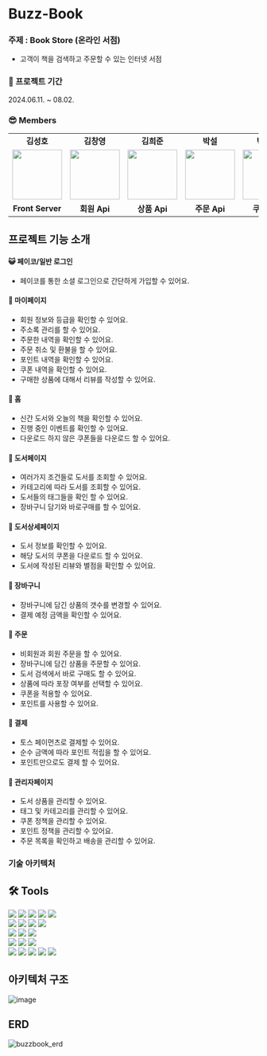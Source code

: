 # Buzz-Book

### 주제 : Book Store (온라인 서점)

- 고객이 책을 검색하고 주문할 수 있는 인터넷 서점


### 📆 프로젝트 기간

2024.06.11. ~ 08.02.

### 😎 Members
<table>
   <tr>
    <td align="center"><b>김성호</b></td>
    <td align="center"><b>김창영</b></td>
    <td align="center"><b>김희준</b></td>
    <td align="center"><b>박설</b></td>
    <td align="center"><b>박희준</b></td>
    <td align="center"><b>임용범</b></td>
  </tr>
  <tr>
    <td align="center"><a href="https://github.com/Banana-Master"><img src="https://avatars.githubusercontent.com/u/120389368?v=4" width="100px" /></a></td>
    <td align="center"><a href="https://github.com/Heldennar"><img src="https://avatars.githubusercontent.com/u/37499129?v=4" width="100px" /></a></td>
    <td align="center"><a href="https://github.com/hubgood98"><img src="https://avatars.githubusercontent.com/u/127611039?v=4" width="100px" /></a></td>
    <td align="center"><a href="https://github.com/ParkSeolDev"><img src="https://avatars.githubusercontent.com/u/108073530?v=4" width="100px" /></a></td>
    <td align="center"><a href="https://github.com/qmzo553"><img src="https://avatars.githubusercontent.com/u/95726182?v=4" width="100px" /></a></td>
    <td align="center"><a href="https://github.com/s49e"><img src="https://avatars.githubusercontent.com/u/29580725?v=4" width="100px" /></a></td>
  </tr>
  <tr>
    <td align="center"><b>Front Server</b></td>
    <td align="center"><b>회원 Api</b></td>
    <td align="center"><b>상품 Api</b></td>
    <td align="center"><b>주문 Api</b></td>
    <td align="center"><b>쿠폰 Api</b></td>
    <td align="center"><b>상품 Api</b></td>
  </tr>
</table>

## 프로젝트 기능 소개

#### 😺 페이코/일반 로그인
- 페이코를 통한 소셜 로그인으로 간단하게 가입할 수 있어요.

#### :pig: 마이페이지
- 회원 정보와 등급을 확인할 수 있어요.
- 주소록 관리를 할 수 있어요.
- 주문한 내역을 확인할 수 있어요.
- 주문 취소 및 환불을 할 수 있어요.
- 포인트 내역을 확인할 수 있어요.
- 쿠폰 내역을 확인할 수 있어요.
- 구매한 상품에 대해서 리뷰를 작성할 수 있어요.

#### :honeybee: 홈
- 신간 도서와 오늘의 책을 확인할 수 있어요.
- 진행 중인 이벤트를 확인할 수 있어요.
- 다운로드 하지 않은 쿠폰들을 다운로드 할 수 있어요.

#### :sheep: 도서페이지
- 여러가지 조건들로 도서를 조회할 수 있어요.
- 카테고리에 따라 도서를 조회할 수 있어요.
- 도서들의 태그들을 확인 할 수 있어요.
- 장바구니 담기와 바로구매를 할 수 있어요.

#### :monkey: 도서상세페이지
- 도서 정보를 확인할 수 있어요.
- 해당 도서의 쿠폰을 다운로드 할 수 있어요.
- 도서에 작성된 리뷰와 별점을 확인할 수 있어요.

#### :elephant: 장바구니
- 장바구니에 담긴 상품의 갯수를 변경할 수 있어요.
- 결제 예정 금액을 확인할 수 있어요.

#### :chicken: 주문
- 비회원과 회원 주문을 할 수 있어요.
- 장바구니에 담긴 상품을 주문할 수 있어요.
- 도서 검색에서 바로 구매도 할 수 있어요.
- 상품에 따라 포장 여부를 선택할 수 있어요.
- 쿠폰을 적용할 수 있어요.
- 포인트를 사용할 수 있어요.

#### :penguin: 결제
- 토스 페이먼츠로 결제할 수 있어요.
- 순수 금액에 따라 포인트 적립을 할 수 있어요.
- 포인트만으로도 결제 할 수 있어요.

#### :horse: 관리자페이지
- 도서 상품을 관리할 수 있어요.
- 태그 및 카테고리를 관리할 수 있어요.
- 쿠폰 정책을 관리할 수 있어요.
- 포인트 정책을 관리할 수 있어요.
- 주문 목록을 확인하고 배송을 관리할 수 있어요.

### 기술 아키텍처

## 🛠 Tools
<p>
  <img src="https://img.shields.io/badge/html5-%23E34F26.svg?style=for-the-badge&logo=html5&logoColor=white">
  <img src="https://img.shields.io/badge/tailwindcss-%2338B2AC.svg?style=for-the-badge&logo=tailwind-css&logoColor=white">
  <img src="https://img.shields.io/badge/javascript-%23323330.svg?style=for-the-badge&logo=javascript&logoColor=%23F7DF1E">
  <img src="https://img.shields.io/badge/bootstrap5-%238511FA.svg?style=for-the-badge&logo=bootstrap&logoColor=white">
  <img src="https://img.shields.io/badge/Thymeleaf-%23005C0F.svg?style=for-the-badge&logo=Thymeleaf&logoColor=white">
  <br/>
  <img src="https://img.shields.io/badge/java-23ED8B00.svg?style=for-the-badge&logo=java&logoColor=white">
  <img src="https://img.shields.io/badge/spring%20boot-6DB33F?style=for-the-badge&logo=spring%20boot&logoColor=white">
  <img src="https://img.shields.io/badge/spring%20security-6DB33F?style=for-the-badge&logo=spring%20security&logoColor=white">
  <img src="https://img.shields.io/badge/Rabbitmq-FF6600?style=for-the-badge&logo=rabbitmq&logoColor=white">
  <br/>
  <img src="https://img.shields.io/badge/docker-2496ED?style=for-the-badge&logo=docker&logoColor=white">
  <img src="https://img.shields.io/badge/nginx-009639?style=for-the-badge&logo=nginx&logoColor=white">
  <img src="https://img.shields.io/badge/apache%20tomcat-F8DC75?style=for-the-badge&logo=apache%20tomcat&logoColor=white">
  <br/>
  <img src="https://img.shields.io/badge/redis-DC382D?style=for-the-badge&logo=redis&logoColor=white">
  <img src="https://img.shields.io/badge/mysql-4479A1?style=for-the-badge&logo=mysql&logoColor=white">
  <img src="https://img.shields.io/badge/elasticsearch-005571?style=for-the-badge&logo=elasticsearch&logoColor=white">
  <br/>
  <img src="https://img.shields.io/badge/IntelliJIDEA-000000?style=for-the-badge&logo=IntelliJIDEA&logoColor=white">
  <img src="https://img.shields.io/badge/github%20actions-2088FF?style=for-the-badge&logo=github%20actions&logoColor=white">
  <img src="https://img.shields.io/badge/swagger-85EA2D?style=for-the-badge&logo=swagger&logoColor=white">
  <img src="https://img.shields.io/badge/SonarQube-black?style=for-the-badge&logo=sonarqube&logoColor=4E9BCD">
  <img src="https://img.shields.io/badge/github%20actions-%232671E5.svg?style=for-the-badge&logo=githubactions&logoColor=white">
</p>

## 아키텍처 구조
![image](https://github.com/user-attachments/assets/82c59631-b308-4ee5-8a5c-28b93a472745)

## ERD
![buzzbook_erd](https://github.com/user-attachments/assets/b9111518-7125-4e2e-bbf1-606775310eb6)
